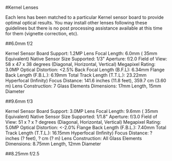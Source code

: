 #Kernel Lenses

Each lens has been matched to a particular Kernel sensor board to provide optimal optical results. You may install other lenses following these guidelines but there is no post processing assistance available at this time for them (vignette correction, etc).

##6.0mm f/2

Kernel Sensor Board Support: 1.2MP
Lens Focal Length: 6.0mm (   35mm Equivalent)
Native Sensor Size Supported: 1/3"
Aperture: f/2.0
Field of View: 58 x 47 x 38 degrees (Diagonal, Horizontal, Vertical)
Megapixel Rating: 3.0MP
Optical Distortion: <2.5%
Back Focal Length (B.F.L): 6.34mm
Flange Back Length (F.B.L.): 6.19mm
Total Track Length (T.T.L.): 23.22mm
Hyperfocal (Infinity) Focus Distance: 141.6 inches (11.8 feet), 359.7 cm (3.60 m)
Lens Construction: 7 Glass Elements
Dimensions: 17mm Length, 15mm Diameter

##9.6mm f/3

Kernel Sensor Board Support: 3.0MP
Lens Focal Length: 9.6mm (   35mm Equivalent)
Native Sensor Size Supported: 1/1.8"
Aperture: f/3.0
Field of View: 51 x ? x ? degrees (Diagonal, Horizontal, Vertical)
Megapixel Rating: 5.0MP
Optical Distortion: <-2.0%
Flange Back Length (F.B.L.): 7.40mm
Total Track Length (T.T.L.): 16.15mm
Hyperfocal (Infinity) Focus Distance: ? inches (? feet), ? cm (? m)
Lens Construction: All Glass Elements
Dimensions: 8.75mm Length, 12mm Diameter

##8.25mm f/2.5